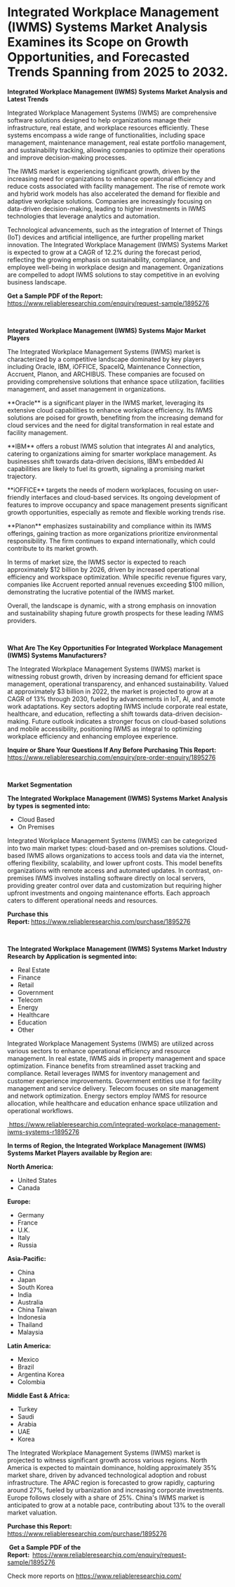 <p><h1>Integrated Workplace Management (IWMS) Systems Market Analysis Examines its Scope on Growth Opportunities, and Forecasted Trends Spanning from 2025 to 2032.</h1></p><p><strong>Integrated Workplace Management (IWMS) Systems Market Analysis and Latest Trends</strong></p>
<p><p>Integrated Workplace Management Systems (IWMS) are comprehensive software solutions designed to help organizations manage their infrastructure, real estate, and workplace resources efficiently. These systems encompass a wide range of functionalities, including space management, maintenance management, real estate portfolio management, and sustainability tracking, allowing companies to optimize their operations and improve decision-making processes.</p><p>The IWMS market is experiencing significant growth, driven by the increasing need for organizations to enhance operational efficiency and reduce costs associated with facility management. The rise of remote work and hybrid work models has also accelerated the demand for flexible and adaptive workplace solutions. Companies are increasingly focusing on data-driven decision-making, leading to higher investments in IWMS technologies that leverage analytics and automation.</p><p>Technological advancements, such as the integration of Internet of Things (IoT) devices and artificial intelligence, are further propelling market innovation. The Integrated Workplace Management (IWMS) Systems Market is expected to grow at a CAGR of 12.2% during the forecast period, reflecting the growing emphasis on sustainability, compliance, and employee well-being in workplace design and management. Organizations are compelled to adopt IWMS solutions to stay competitive in an evolving business landscape.</p></p>
<p><strong>Get a Sample PDF of the Report:&nbsp;</strong> <a href="https://www.reliableresearchiq.com/enquiry/request-sample/1895276?utm_campaign=99&utm_medium=2&utm_source=Github&utm_content=ia&utm_term=14012025&utm_id=integrated-workplace-management-iwms-systems">https://www.reliableresearchiq.com/enquiry/request-sample/1895276</a></p>
<p>&nbsp;</p>
<p><strong>Integrated Workplace Management (IWMS) Systems Major Market Players</strong></p>
<p><p>The Integrated Workplace Management Systems (IWMS) market is characterized by a competitive landscape dominated by key players including Oracle, IBM, iOFFICE, SpaceIQ, Maintenance Connection, Accruent, Planon, and ARCHIBUS. These companies are focused on providing comprehensive solutions that enhance space utilization, facilities management, and asset management in organizations.</p><p>**Oracle** is a significant player in the IWMS market, leveraging its extensive cloud capabilities to enhance workplace efficiency. Its IWMS solutions are poised for growth, benefiting from the increasing demand for cloud services and the need for digital transformation in real estate and facility management.</p><p>**IBM** offers a robust IWMS solution that integrates AI and analytics, catering to organizations aiming for smarter workplace management. As businesses shift towards data-driven decisions, IBM’s embedded AI capabilities are likely to fuel its growth, signaling a promising market trajectory.</p><p>**iOFFICE** targets the needs of modern workplaces, focusing on user-friendly interfaces and cloud-based services. Its ongoing development of features to improve occupancy and space management presents significant growth opportunities, especially as remote and flexible working trends rise.</p><p>**Planon** emphasizes sustainability and compliance within its IWMS offerings, gaining traction as more organizations prioritize environmental responsibility. The firm continues to expand internationally, which could contribute to its market growth.</p><p>In terms of market size, the IWMS sector is expected to reach approximately $12 billion by 2026, driven by increased operational efficiency and workspace optimization. While specific revenue figures vary, companies like Accruent reported annual revenues exceeding $100 million, demonstrating the lucrative potential of the IWMS market.</p><p>Overall, the landscape is dynamic, with a strong emphasis on innovation and sustainability shaping future growth prospects for these leading IWMS providers.</p></p>
<p>&nbsp;</p>
<p><strong>What Are The Key Opportunities For Integrated Workplace Management (IWMS) Systems Manufacturers?</strong></p>
<p><p>The Integrated Workplace Management Systems (IWMS) market is witnessing robust growth, driven by increasing demand for efficient space management, operational transparency, and enhanced sustainability. Valued at approximately $3 billion in 2022, the market is projected to grow at a CAGR of 13% through 2030, fueled by advancements in IoT, AI, and remote work adaptations. Key sectors adopting IWMS include corporate real estate, healthcare, and education, reflecting a shift towards data-driven decision-making. Future outlook indicates a stronger focus on cloud-based solutions and mobile accessibility, positioning IWMS as integral to optimizing workplace efficiency and enhancing employee experience.</p></p>
<p><strong>Inquire or Share Your Questions If Any Before Purchasing This Report:</strong> <a href="https://www.reliableresearchiq.com/enquiry/pre-order-enquiry/1895276?utm_campaign=99&utm_medium=2&utm_source=Github&utm_content=ia&utm_term=14012025&utm_id=integrated-workplace-management-iwms-systems">https://www.reliableresearchiq.com/enquiry/pre-order-enquiry/1895276</a></p>
<p>&nbsp;</p>
<p><strong>Market Segmentation</strong></p>
<p><strong>The Integrated Workplace Management (IWMS) Systems Market Analysis by types is segmented into:</strong></p>
<p><ul><li>Cloud Based</li><li>On Premises</li></ul></p>
<p><p>Integrated Workplace Management Systems (IWMS) can be categorized into two main market types: cloud-based and on-premises solutions. Cloud-based IWMS allows organizations to access tools and data via the internet, offering flexibility, scalability, and lower upfront costs. This model benefits organizations with remote access and automated updates. In contrast, on-premises IWMS involves installing software directly on local servers, providing greater control over data and customization but requiring higher upfront investments and ongoing maintenance efforts. Each approach caters to different operational needs and resources.</p></p>
<p><strong>Purchase this Report:&nbsp;</strong><a href="https://www.reliableresearchiq.com/purchase/1895276?utm_campaign=99&utm_medium=2&utm_source=Github&utm_content=ia&utm_term=14012025&utm_id=integrated-workplace-management-iwms-systems">https://www.reliableresearchiq.com/purchase/1895276</a></p>
<p>&nbsp;</p>
<p><strong>The Integrated Workplace Management (IWMS) Systems Market Industry Research by Application is segmented into:</strong></p>
<p><ul><li>Real Estate</li><li>Finance</li><li>Retail</li><li>Government</li><li>Telecom</li><li>Energy</li><li>Healthcare</li><li>Education</li><li>Other</li></ul></p>
<p><p>Integrated Workplace Management Systems (IWMS) are utilized across various sectors to enhance operational efficiency and resource management. In real estate, IWMS aids in property management and space optimization. Finance benefits from streamlined asset tracking and compliance. Retail leverages IWMS for inventory management and customer experience improvements. Government entities use it for facility management and service delivery. Telecom focuses on site management and network optimization. Energy sectors employ IWMS for resource allocation, while healthcare and education enhance space utilization and operational workflows.</p></p>
<p><a href="https://www.reliableresearchiq.com/integrated-workplace-management-iwms-systems-r1895276?utm_campaign=99&utm_medium=2&utm_source=Github&utm_content=ia&utm_term=14012025&utm_id=integrated-workplace-management-iwms-systems">&nbsp;https://www.reliableresearchiq.com/integrated-workplace-management-iwms-systems-r1895276</a></p>
<p><strong>In terms of Region, the Integrated Workplace Management (IWMS) Systems Market Players available by Region are:</strong></p>
<p>
    <p> <strong> North America: </strong>
        <ul>
            <li>United States</li>
            <li>Canada</li>
        </ul>
        </p> 
    <p> <strong> Europe: </strong>
        <ul>
            <li>Germany</li>
            <li>France</li>
            <li>U.K.</li>
            <li>Italy</li>
            <li>Russia</li>
        </ul>
        </p> 
    <p> <strong> Asia-Pacific: </strong>
        <ul>
            <li>China</li>
            <li>Japan</li>
            <li>South Korea</li>
            <li>India</li>
            <li>Australia</li>
            <li>China Taiwan</li>
            <li>Indonesia</li>
            <li>Thailand</li>
            <li>Malaysia</li>
        </ul>
        </p> 
    <p> <strong> Latin America: </strong>
        <ul>
            <li>Mexico</li>
            <li>Brazil</li>
            <li>Argentina Korea</li>
            <li>Colombia</li>
        </ul>
        </p> 
    <p> <strong> Middle East & Africa: </strong>
        <ul>
            <li>Turkey</li>
            <li>Saudi</li>
            <li>Arabia</li>
            <li>UAE</li>
            <li>Korea</li>
        </ul>
    </p>
    </p>
<p><p>The Integrated Workplace Management Systems (IWMS) market is projected to witness significant growth across various regions. North America is expected to maintain dominance, holding approximately 35% market share, driven by advanced technological adoption and robust infrastructure. The APAC region is forecasted to grow rapidly, capturing around 27%, fueled by urbanization and increasing corporate investments. Europe follows closely with a share of 25%. China's IWMS market is anticipated to grow at a notable pace, contributing about 13% to the overall market valuation.</p></p>
<p><strong>Purchase this Report: </strong><a href="https://www.reliableresearchiq.com/purchase/1895276?utm_campaign=99&utm_medium=2&utm_source=Github&utm_content=ia&utm_term=14012025&utm_id=integrated-workplace-management-iwms-systems">https://www.reliableresearchiq.com/purchase/1895276</a></p>
<p>&nbsp;<strong>Get a Sample PDF of the Report:&nbsp;&nbsp;</strong><a href="https://www.reliableresearchiq.com/enquiry/request-sample/1895276?utm_campaign=99&utm_medium=2&utm_source=Github&utm_content=ia&utm_term=14012025&utm_id=integrated-workplace-management-iwms-systems">https://www.reliableresearchiq.com/enquiry/request-sample/1895276</a></p>
<p><strong></strong></p>
<p>Check more reports on <a href="https://www.reliableresearchiq.com/?utm_campaign=99&utm_medium=2&utm_source=Github&utm_content=ia&utm_term=14012025&utm_id=integrated-workplace-management-iwms-systems">https://www.reliableresearchiq.com/</a></p>